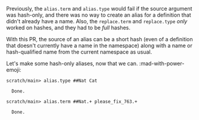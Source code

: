 Previously, the `alias.term` and `alias.type` would fail if the source argument was hash-only, and there was no way to create an alias for a definition that didn't already have a name.  Also, the `replace.term` and `replace.type` *only* worked on hashes, and they had to be *full* hashes.

With this PR, the source of an alias can be a short hash (even of a definition that doesn't currently have a name in the namespace) along with a name or hash-qualified name from the current namespace as usual.

Let's make some hash-only aliases, now that we can. :mad-with-power-emoji:

``` ucm
scratch/main> alias.type ##Nat Cat

  Done.

scratch/main> alias.term ##Nat.+ please_fix_763.+

  Done.
```
